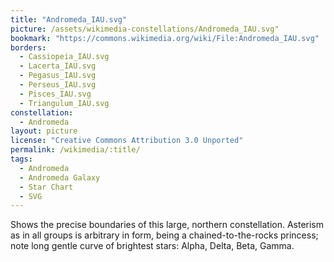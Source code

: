 ```yaml
---
title: "Andromeda_IAU.svg"
picture: /assets/wikimedia-constellations/Andromeda_IAU.svg"
bookmark: "https://commons.wikimedia.org/wiki/File:Andromeda_IAU.svg"
borders:
  - Cassiopeia_IAU.svg
  - Lacerta_IAU.svg
  - Pegasus_IAU.svg
  - Perseus_IAU.svg
  - Pisces_IAU.svg
  - Triangulum_IAU.svg
constellation:
  - Andromeda
layout: picture
license: "Creative Commons Attribution 3.0 Unported"
permalink: /wikimedia/:title/
tags:
  - Andromeda
  - Andromeda Galaxy
  - Star Chart
  - SVG
---
```

Shows the precise boundaries of this large, northern constellation. Asterism as in all groups is arbitrary in form, being a chained-to-the-rocks princess; note long gentle curve of brightest stars: Alpha, Delta, Beta, Gamma.